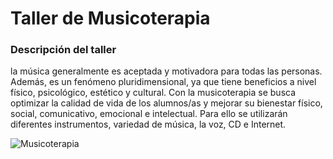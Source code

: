 # Taller de Musicoterapia

### Descripción del taller

la música generalmente es aceptada y motivadora para todas las personas. Además, es un fenómeno pluridimensional, ya que tiene beneficios a nivel físico, psicológico, estético y cultural. Con la musicoterapia se busca optimizar la calidad de vida de los alumnos/as y mejorar su bienestar físico, social, comunicativo, emocional e intelectual. Para ello se utilizarán diferentes instrumentos, variedad de música, la voz, CD e Internet.

![Musicoterapia](/assets/images/musicoterapia.png)
